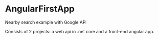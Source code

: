 # AngularFirstApp
Nearby search example with Google API

Consists of 2 projects: a web api in .net core and a front-end angular app.

